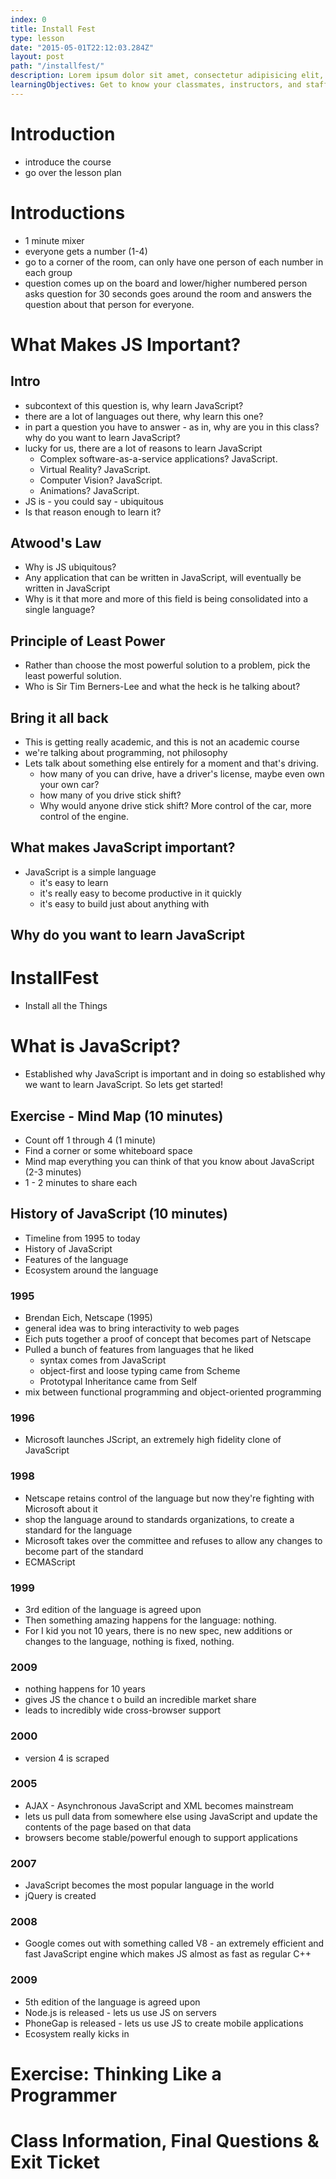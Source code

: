 ```yaml
---
index: 0
title: Install Fest
type: lesson
date: "2015-05-01T22:12:03.284Z"
layout: post
path: "/installfest/"
description: Lorem ipsum dolor sit amet, consectetur adipisicing elit, sed do eiusmod tempor incididunt ut labore et dolore magna aliqua. Ut enim ad minim veniam, quis nostrud exercitation ullamco laboris nisi ut aliquip ex ea commodo consequat.
learningObjectives: Get to know your classmates, instructors, and staff members; Install the tools we'll need to be successful in this course; Explain the structure of the course; Discuss the benchmarks for assessments in terms of class participation, homework, and unit projects; Answer the question, what makes JavaScript important?; Start answering the question, What is JavaScript?;
---
```


# Introduction
- introduce the course
- go over the lesson plan

# Introductions
- 1 minute mixer
- everyone gets a number (1-4)
- go to a corner of the room, can only have one person of each number in each group
- question comes up on the board and lower/higher numbered person asks question for 30 seconds goes around the room and answers the question about that person for everyone.

# What Makes JS Important?

## Intro
- subcontext of this question is, why learn JavaScript?
- there are a lot of languages out there, why learn this one?
- in part a question you have to answer - as in, why are you in this class? why do you want to learn JavaScript?
- lucky for us, there are a lot of reasons to learn JavaScript
  - Complex software-as-a-service applications? JavaScript.
  - Virtual Reality? JavaScript.
  - Computer Vision? JavaScript.
  - Animations? JavaScript.
- JS is - you could say - ubiquitous
- Is that reason enough to learn it?

## Atwood's Law
- Why is JS ubiquitous?
- Any application that can be written in JavaScript, will eventually be written in JavaScript
- Why is it that more and more of this field is being consolidated into a single language?

## Principle of Least Power
- Rather than choose the most powerful solution to a problem, pick the least powerful solution.
- Who is Sir Tim Berners-Lee and what the heck is he talking about?

## Bring it all back
- This is getting really academic, and this is not an academic course
- we're talking about programming, not philosophy
- Lets talk about something else entirely for a moment and that's driving.
  - how many of you can drive, have a driver's license, maybe even own your own car?
  - how many of you drive stick shift?
  - Why would anyone drive stick shift? More control of the car, more control of the engine.

## What makes JavaScript important?
- JavaScript is a simple language
  - it's easy to learn
  - it's really easy to become productive in it quickly
  - it's easy to build just about anything with

## Why do you want to learn JavaScript

# InstallFest
- Install all the Things

# What is JavaScript?
- Established why JavaScript is important and in doing so established why we want to learn JavaScript. So lets get started!

## Exercise - Mind Map (10 minutes)
- Count off 1 through 4 (1 minute)
- Find a corner or some whiteboard space
- Mind map everything you can think of that you know about JavaScript (2-3 minutes)
- 1 - 2 minutes to share each

## History of JavaScript (10 minutes)
- Timeline from 1995 to today
- History of JavaScript
- Features of the language
- Ecosystem around the language

### 1995
- Brendan Eich, Netscape (1995)
- general idea was to bring interactivity to web pages
- Eich puts together a proof of concept that becomes part of Netscape
- Pulled a bunch of features from languages that he liked
  - syntax comes from JavaScript
  - object-first and loose typing came from Scheme
  - Prototypal Inheritance came from Self
- mix between functional programming and object-oriented programming


### 1996
- Microsoft launches JScript, an extremely high fidelity clone of JavaScript

### 1998
- Netscape retains control of the language but now they're fighting with Microsoft about it
- shop the language around to standards organizations, to create a standard for the language
- Microsoft takes over the committee and refuses to allow any changes to become part of the standard
- ECMAScript

### 1999
- 3rd edition of the language is agreed upon
- Then something amazing happens for the language: nothing.
- For I kid you not 10 years, there is no new spec, new additions or changes to the language, nothing is fixed, nothing.

### 2009
- nothing happens for 10 years
- gives JS the chance t o build an incredible market share
- leads to incredibly wide cross-browser support

### 2000
- version 4 is scraped

### 2005
- AJAX - Asynchronous JavaScript and XML becomes mainstream
- lets us pull data from somewhere else using JavaScript and update the contents of the page based on that data
- browsers become stable/powerful enough to support applications

### 2007
- JavaScript becomes the most popular language in the world
- jQuery is created

### 2008
- Google comes out with something called V8 - an extremely efficient and fast JavaScript engine which makes JS almost as fast as regular C++

### 2009
- 5th edition of the language is agreed upon
- Node.js is released - lets us use JS on servers
- PhoneGap is released - lets us use JS to create mobile applications
- Ecosystem really kicks in

# Exercise: Thinking Like a Programmer

# Class Information, Final Questions & Exit Ticket
